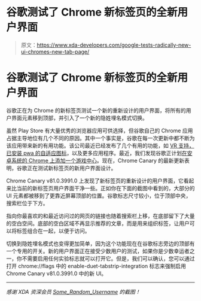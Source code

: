 # 谷歌测试了 Chrome 新标签页的全新用户界面

> 原文：<https://www.xda-developers.com/google-tests-radically-new-ui-chromes-new-tab-page/>

# 谷歌测试了 Chrome 新标签页的全新用户界面

谷歌正在为 Chrome 的新标签页测试一个新的重新设计的用户界面，将所有的用户界面元素移到顶部，并引入了一个新的隐姓埋名模式切换。

虽然 Play Store 有大量优秀的浏览器应用可供选择，但谷歌自己的 Chrome 应用占据主导地位有几个不同的原因。其中一个事实是，谷歌在每一次更新中都不断为该应用带来新的有用功能。该公司最近已经发布了几个有用的功能，如 [VR 支持，已安装 pwa 的自适应图标](https://www.xda-developers.com/chrome-beta-79-brings-vr-web-adaptive-icons-installed-pwa-android/)，以及更多应用程序。最近，我们发现谷歌正计划[在安卓系统的 Chrome 上添加一个游戏中心](https://www.xda-developers.com/google-preparing-add-games-hub-chrome-android/)。现在，Chrome Canary 的最新更新表明，谷歌正在测试新标签页的新用户界面设计。

Chrome Canary v81.0.3991.0 上发现了新标签页的重新设计的用户界面，它看起来比当前的新标签页用户界面干净一些。正如你在下面的截图中看到的，大部分的 UI 元素都被移到了更靠近屏幕顶部的位置。谷歌标志尺寸较小，位于顶部中央，搜索栏位于下方。

指向你最喜欢的和最近访问过的网页的链接也随着搜索栏上移，在底部留下了大量的空白空间。底部的空白区域不再显示推荐的文章，而是用来组织标签，让用户可以将标签组合在一起，以便于访问。

切换到隐姓埋名模式也变得更加简单，因为这个功能现在在谷歌标志旁边的顶部有一个专用的开关。新的用户界面正在接受少数用户的测试，如果你是少数幸运者之一，你不需要启用任何实验标志就可以打开它。但是，我们可以确认，您可以通过打开 chrome://flags 中的 enable-duet-tabstrip-integration 标志来强制启用 Chrome Canary v81.0.3991.0 中的新 UI。

* * *

*感谢 XDA 资深会员 [Some_Random_Username](https://forum.xda-developers.com/member.php?u=8234677) 的截图！*